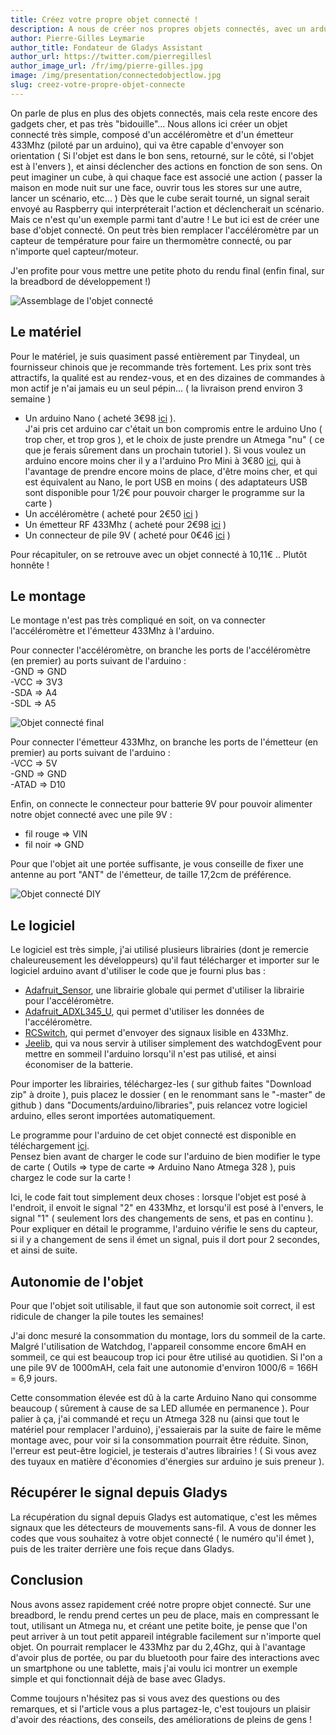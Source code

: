```yaml
---
title: Créez votre propre objet connecté !
description: A nous de créer nos propres objets connectés, avec un arduino, quelques capteurs, pour environ 10€, pour ajouter encore plus de possibilités à Gladys !
author: Pierre-Gilles Leymarie
author_title: Fondateur de Gladys Assistant
author_url: https://twitter.com/pierregillesl
author_image_url: /fr/img/pierre-gilles.jpg
image: /img/presentation/connectedobjectlow.jpg
slug: creez-votre-propre-objet-connecte
---
```


On parle de plus en plus des objets connectés, mais cela reste encore des gadgets cher, et pas très "bidouille"... Nous allons ici créer un objet connecté très simple, composé d'un accéléromètre et d'un émetteur 433Mhz (piloté par un arduino), qui va être capable d'envoyer son orientation ( Si l'objet est dans le bon sens, retourné, sur le côté, si l'objet est à l'envers ), et ainsi déclencher des actions en fonction de son sens. On peut imaginer un cube, à qui chaque face est associé une action ( passer la maison en mode nuit sur une face, ouvrir tous les stores sur une autre, lancer un scénario, etc... ) Dès que le cube serait tourné, un signal serait envoyé au Raspberry qui interpréterait l'action et déclencherait un scénario.  
Mais ce n'est qu'un exemple parmi tant d'autre ! Le but ici est de créer une base d'objet connecté. On peut très bien remplacer l'accéléromètre par un capteur de température pour faire un thermomètre connecté, ou par n'importe quel capteur/moteur.

J'en profite pour vous mettre une petite photo du rendu final (enfin final, sur la breadbord de développement !)

![Assemblage de l'objet connecté](../../../static/img/articles/fr/creez-votre-propre-objet-connecte/finalisation.jpg)

<!--truncate-->

## Le matériel

Pour le matériel, je suis quasiment passé entièrement par Tinydeal, un fournisseur chinois que je recommande très fortement. Les prix sont très attractifs, la qualité est au rendez-vous, et en des dizaines de commandes à mon actif je n'ai jamais eu un seul pépin... ( la livraison prend environ 3 semaine )

- Un arduino Nano ( acheté 3€98 [ici](http://amzn.to/1M82tlv) ).  
  J'ai pris cet arduino car c'était un bon compromis entre le arduino Uno ( trop cher, et trop gros ), et le choix de juste prendre un Atmega "nu" ( ce que je ferais sûrement dans un prochain tutoriel ). Si vous voulez un arduino encore moins cher il y a l'arduino Pro Mini à 3€80 [ici](http://www.tinydeal.com/fr/pro-mini-atmega328p-microcontroller-board-p-115635.html), qui à l'avantage de prendre encore moins de place, d'être moins cher, et qui est équivalent au Nano, le port USB en moins ( des adaptateurs USB sont disponible pour 1/2€ pour pouvoir charger le programme sur la carte )
- Un accéléromètre ( acheté pour 2€50 [ici](http://www.tinydeal.com/fr/gy-291-digital-3-axis-acceleration-of-gravity-tilt-module-p-115214.html) )
- Un émetteur RF 433Mhz ( acheté pour 2€98 [ici](http://www.tinydeal.com/fr/433mhz-rf-transmitter-receiver-link-kit-green-p-119800.html) )
- Un connecteur de pile 9V ( acheté pour 0€46 [ici](https://www.banggood.com/fr/search/9v-connector-arduino.html) )

Pour récapituler, on se retrouve avec un objet connecté à 10,11€ .. Plutôt honnête !

## Le montage

Le montage n'est pas très compliqué en soit, on va connecter l'accéléromètre et l'émetteur 433Mhz à l'arduino.

Pour connecter l'accéléromètre, on branche les ports de l'accéléromètre (en premier) au ports suivant de l'arduino :  
-GND => GND  
-VCC => 3V3  
-SDA => A4  
-SDL => A5

![Objet connecté final](../../../static/img/articles/fr/creez-votre-propre-objet-connecte/assemblage.jpg)

Pour connecter l'émetteur 433Mhz, on branche les ports de l'émetteur (en premier) au ports suivant de l'arduino :  
-VCC => 5V  
-GND => GND  
-ATAD => D10

Enfin, on connecte le connecteur pour batterie 9V pour pouvoir alimenter notre objet connecté avec une pile 9V :

- fil rouge => VIN
- fil noir => GND

Pour que l'objet ait une portée suffisante, je vous conseille de fixer une antenne au port "ANT" de l'émetteur, de taille 17,2cm de préférence.

![Objet connecté DIY](../../../static/img/articles/fr/creez-votre-propre-objet-connecte/objet_connecte_final.jpg)

## Le logiciel

Le logiciel est très simple, j'ai utilisé plusieurs librairies (dont je remercie chaleureusement les développeurs) qu'il faut télécharger et importer sur le logiciel arduino avant d'utiliser le code que je fourni plus bas :

- [Adafruit_Sensor](https://github.com/adafruit/Adafruit_Sensor), une librairie globale qui permet d'utiliser la librairie pour l'accéléromètre.
- [Adafruit_ADXL345_U](https://github.com/adafruit/Adafruit_ADXL345), qui permet d'utiliser les données de l'accéléromètre.
- [RCSwitch](https://code.google.com/p/rc-switch/downloads/list), qui permet d'envoyer des signaux lisible en 433Mhz.
- [Jeelib](https://github.com/jcw/jeelib), qui va nous servir à utiliser simplement des watchdogEvent pour mettre en sommeil l'arduino lorsqu'il n'est pas utilisé, et ainsi économiser de la batterie.

Pour importer les librairies, téléchargez-les ( sur github faites "Download zip" à droite ), puis placez le dossier ( en le renommant sans le "-master" de github ) dans "Documents/arduino/libraries", puis relancez votre logiciel arduino, elles seront importées automatiquement.

Le programme pour l'arduino de cet objet connecté est disponible en téléchargement [ici](https://gist.github.com/gladysassistant/b0a1d6f24d266437b87e).  
Pensez bien avant de charger le code sur l'arduino de bien modifier le type de carte ( Outils => type de carte => Arduino Nano Atmega 328 ), puis chargez le code sur la carte !

Ici, le code fait tout simplement deux choses : lorsque l'objet est posé à l'endroit, il envoit le signal "2" en 433Mhz, et lorsqu'il est posé à l'envers, le signal "1" ( seulement lors des changements de sens, et pas en continu ). Pour expliquer en détail le programme, l'arduino vérifie le sens du capteur, si il y a changement de sens il émet un signal, puis il dort pour 2 secondes, et ainsi de suite.

## Autonomie de l'objet

Pour que l'objet soit utilisable, il faut que son autonomie soit correct, il est ridicule de changer la pile toutes les semaines!

J'ai donc mesuré la consommation du montage, lors du sommeil de la carte. Malgré l'utilisation de Watchdog, l'appareil consomme encore 6mAH en sommeil, ce qui est beaucoup trop ici pour être utilisé au quotidien. Si l'on a une pile 9V de 1000mAH, cela fait une autonomie d'environ 1000/6 = 166H = 6,9 jours.

Cette consommation élevée est dû à la carte Arduino Nano qui consomme beaucoup ( sûrement à cause de sa LED allumée en permanence ). Pour palier à ça, j'ai commandé et reçu un Atmega 328 nu (ainsi que tout le matériel pour remplacer l'arduino), j'essaierais par la suite de faire le même montage avec, pour voir si la consommation pourrait être réduite. Sinon, l'erreur est peut-être logiciel, je testerais d'autres librairies ! ( Si vous avez des tuyaux en matière d'économies d'énergies sur arduino je suis preneur ).

## Récupérer le signal depuis Gladys

La récupération du signal depuis Gladys est automatique, c'est les mêmes signaux que les détecteurs de mouvements sans-fil. A vous de donner les codes que vous souhaitez à votre objet connecté ( le numéro qu'il émet ), puis de les traiter derrière une fois reçue dans Gladys.

## Conclusion

Nous avons assez rapidement créé notre propre objet connecté. Sur une breadbord, le rendu prend certes un peu de place, mais en compressant le tout, utilisant un Atmega nu, et créant une petite boite, je pense que l'on peut arriver à un tout petit appareil intégrable facilement sur n'importe quel objet. On pourrait remplacer le 433Mhz par du 2,4Ghz, qui à l'avantage d'avoir plus de portée, ou par du bluetooth pour faire des interactions avec un smartphone ou une tablette, mais j'ai voulu ici montrer un exemple simple et qui fonctionnait déjà de base avec Gladys.

Comme toujours n'hésitez pas si vous avez des questions ou des remarques, et si l'article vous a plus partagez-le, c'est toujours un plaisir d'avoir des réactions, des conseils, des améliorations de pleins de gens !

